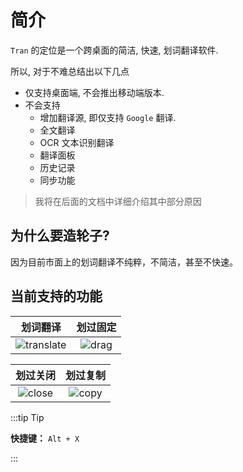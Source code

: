 # 简介

`Tran` 的定位是一个跨桌面的简洁, 快速, 划词翻译软件.

所以, 对于不难总结出以下几点

-   仅支持桌面端, 不会推出移动端版本.
-   不会支持
    -   增加翻译源, 即仅支持 `Google` 翻译.
    -   全文翻译
    -   OCR 文本识别翻译
    -   翻译面板
    -   历史记录
    -   同步功能

> 我将在后面的文档中详细介绍其中部分原因

## 为什么要造轮子?

因为目前市面上的划词翻译不纯粹，不简洁，甚至不快速。

## 当前支持的功能

|                                       划词翻译                                       |                                  划过固定                                  |
| :----------------------------------------------------------------------------------: | :------------------------------------------------------------------------: |
| ![translate](https://fastly.jsdelivr.net/gh/Borber/PublicPic1/tran/v1/translate.gif) | ![drag](https://fastly.jsdelivr.net/gh/Borber/PublicPic1/tran/v1/drag.gif) |

|                                   划过关闭                                   |                                  划过复制                                  |
| :--------------------------------------------------------------------------: | :------------------------------------------------------------------------: |
| ![close](https://fastly.jsdelivr.net/gh/Borber/PublicPic1/tran/v1/close.gif) | ![copy](https://fastly.jsdelivr.net/gh/Borber/PublicPic1/tran/v1/copy.gif) |

:::tip Tip

**快捷键：** `Alt + X`

:::
